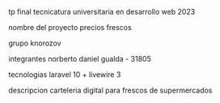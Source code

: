 <p>tp final tecnicatura universitaria en desarrollo web 2023</p>
<p>nombre del proyecto precios frescos</p>
<p>grupo knorozov </p>
<p>integrantes norberto daniel gualda - 31805</p>
<p>tecnologias laravel 10 + livewire 3</p>
<p>descripcion carteleria digital para frescos de supermercados</p>
